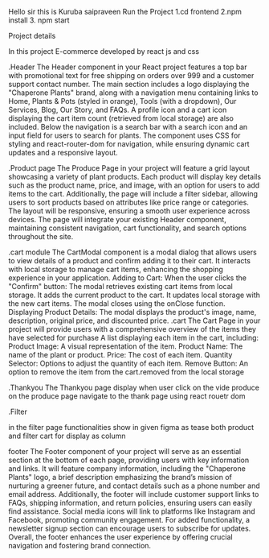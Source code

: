 Hello sir this is Kuruba saipraveen
Run the Project
1.cd frontend
2.npm install
3. npm start

Project details 

In this project E-commerce developed by react js and css

.Header
The Header component in your React project features a top bar with promotional text for free shipping on orders over 999 and a customer support contact number. The main section includes a logo displaying the "Chaperone Plants" brand, along with a navigation menu containing links to Home, Plants & Pots (styled in orange), Tools (with a dropdown), Our Services, Blog, Our Story, and FAQs. A profile icon and a cart icon displaying the cart item count (retrieved from local storage) are also included. Below the navigation is a search bar with a search icon and an input field for users to search for plants. The component uses CSS for styling and react-router-dom for navigation, while ensuring dynamic cart updates and a responsive layout.

.Product page
The Produce Page in your project will feature a grid layout showcasing a variety of plant products. Each product will display key details such as the product name, price, and image, with an option for users to add items to the cart. Additionally, the page will include a filter sidebar, allowing users to sort products based on attributes like price range or categories. The layout will be responsive, ensuring a smooth user experience across devices. The page will integrate your existing Header component, maintaining consistent navigation, cart functionality, and search options throughout the site.

.cart module
The CartModal component is a modal dialog that allows users to view details of a product and confirm adding it to their cart. It interacts with local storage to manage cart items, enhancing the shopping experience in your application.
Adding to Cart: When the user clicks the "Confirm" button:
The modal retrieves existing cart items from local storage.
It adds the current product to the cart.
It updates local storage with the new cart items.
The modal closes using the onClose function.
Displaying Product Details: The modal displays the product's image, name, description, original price, and discounted price.
.cart
The Cart Page in your project will provide users with a comprehensive overview of the items they have selected for purchase
A list displaying each item in the cart, including:
Product Image: A visual representation of the item.
Product Name: The name of the plant or product.
Price: The cost of each item.
Quantity Selector: Options to adjust the quantity of each item.
Remove Button: An option to remove the item from the cart.removed from the local storage 

.Thankyou
The Thankyou page display when user click on the vide produce on the produce page navigate to the thank page using react rouetr dom 

.Filter

in the filter page functionalities show in given figma as tease
both product and filter cart for display as column

footer
The Footer component of your project will serve as an essential section at the bottom of each page, providing users with key information and links. It will feature company information, including the "Chaperone Plants" logo, a brief description emphasizing the brand’s mission of nurturing a greener future, and contact details such as a phone number and email address. Additionally, the footer will include customer support links to FAQs, shipping information, and return policies, ensuring users can easily find assistance. Social media icons will link to platforms like Instagram and Facebook, promoting community engagement. For added functionality, a newsletter signup section can encourage users to subscribe for updates. Overall, the footer enhances the user experience by offering crucial navigation and fostering brand connection.
